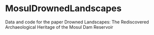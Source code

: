 # MosulDrownedLandscapes
Data and code for the paper Drowned Landscapes: The Rediscovered Archaeological Heritage of the Mosul Dam Reservoir

